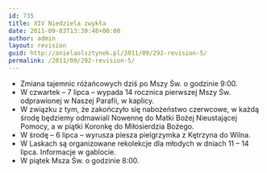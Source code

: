 ```yaml
---
id: 735
title: XIV Niedziela zwykła
date: 2011-09-03T13:39:48+00:00
author: admin
layout: revision
guid: http://anielaolsztynek.pl/2011/09/292-revision-5/
permalink: /2011/09/292-revision-5/
---
```

  * Zmiana tajemnic różańcowych dziś po Mszy Św. o godzinie 9:00.
  * W czwartek &#8211; 7 lipca &#8211; wypada 14 rocznica pierwszej Mszy Św. odprawionej w Naszej Parafii, w kaplicy.
  * W związku z tym, że zakończyło się nabożeństwo czerwcowe, w każdą środę będziemy odmawiali Nowennę do Matki Bożej Nieustającej Pomocy, a w piątki Koronkę do Miłosierdzia Bożego.
  * W środę &#8211; 6 lipca &#8211; wyrusza piesza pielgrzymka z Kętrzyna do Wilna.
  * W Laskach są organizowane rekolekcje dla młodych w dniach 11 &#8211; 14 lipca. Informacje w gablocie.
  * W piątek Msza Św. o godzinie 8:00.